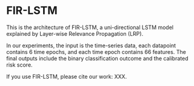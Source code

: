 # FIR-LSTM
This is the architecture of FIR-LSTM, a uni-directional LSTM model explained by Layer-wise Relevance Propagation (LRP).

In our experiments, the input is the time-series data, each datapoint contains 6 time epochs, and each time epoch contains 66 features. The final outputs include the binary classification outcome and the calibrated risk score.

If you use FIR-LSTM, please cite our work: XXX.
